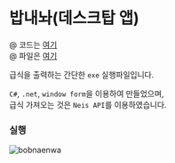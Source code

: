 # 밥내놔(데스크탑 앱)

@ 코드는 [여기](https://github.com/sunrabbit123/GSM-Service)    
@ 파일은 [여기](https://drive.google.com/file/d/13GjZLtqfWw78p0TkU65qdvrFhB5X4Cdh/view)  

급식을 출력하는 간단한 `exe` 실행파일입니다.  

`C#`, `.net`, `window form`을 이용하여 만들었으며,  
급식 가져오는 것은 `Neis API`를 이용하였습니다.  

### 실행 
![bobnaenwa](https://user-images.githubusercontent.com/64676070/124097277-6175ed00-da96-11eb-977c-31ec2a41eb85.gif)

